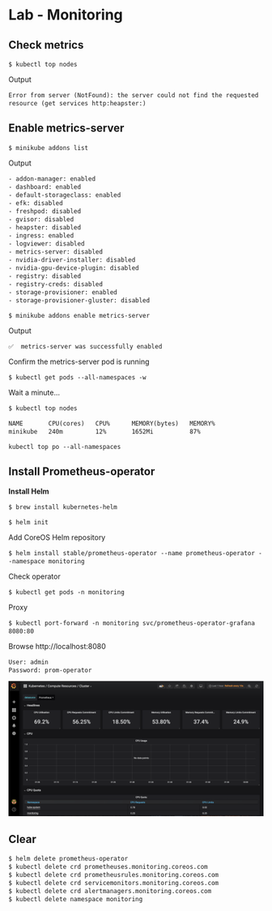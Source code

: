 # Lab - Monitoring

## Check metrics

```
$ kubectl top nodes
```

Output

```
Error from server (NotFound): the server could not find the requested resource (get services http:heapster:)
```

## Enable metrics-server

```
$ minikube addons list
```

Output

```
- addon-manager: enabled
- dashboard: enabled
- default-storageclass: enabled
- efk: disabled
- freshpod: disabled
- gvisor: disabled
- heapster: disabled
- ingress: enabled
- logviewer: disabled
- metrics-server: disabled
- nvidia-driver-installer: disabled
- nvidia-gpu-device-plugin: disabled
- registry: disabled
- registry-creds: disabled
- storage-provisioner: enabled
- storage-provisioner-gluster: disabled
```

```
$ minikube addons enable metrics-server
```

Output

```
✅  metrics-server was successfully enabled
```

Confirm the metrics-server pod is running

```
$ kubectl get pods --all-namespaces -w
```

Wait a minute...

```
$ kubectl top nodes
```

```
NAME       CPU(cores)   CPU%      MEMORY(bytes)   MEMORY%
minikube   240m         12%       1652Mi          87%
```

```
kubectl top po --all-namespaces
```

## Install Prometheus-operator

__Install Helm__

```
$ brew install kubernetes-helm
```

```
$ helm init
```

Add CoreOS Helm repository

```
$ helm install stable/prometheus-operator --name prometheus-operator --namespace monitoring
```

Check operator

```
$ kubectl get pods -n monitoring
```

Proxy

```
$ kubectl port-forward -n monitoring svc/prometheus-operator-grafana 8080:80
```

Browse http://localhost:8080

```
User: admin
Password: prom-operator
```

![](/img/lab-07-kubernetes-cluster-status.png)

## Clear

```
$ helm delete prometheus-operator
$ kubectl delete crd prometheuses.monitoring.coreos.com
$ kubectl delete crd prometheusrules.monitoring.coreos.com
$ kubectl delete crd servicemonitors.monitoring.coreos.com
$ kubectl delete crd alertmanagers.monitoring.coreos.com
$ kubectl delete namespace monitoring
```